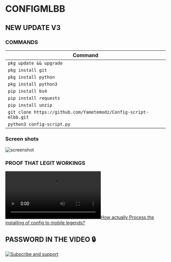 # CONFIGMLBB

## NEW UPDATE V3

### COMMANDS

| Command                                                       |
|---------------------------------------------------------------|
| `pkg update && upgrade`                                       |
| `pkg install git`                                             |
| `pkg install python`                                          |
| `pkg install python3`                                         |
| `pip install bs4`                                             |
| `pip install requests`                                        |
| `pip install unzip`                                           |
| `git clone https://github.com/Yametemodz/Config-script-mlbb.git` |
| `python3 config-script.py`                                    |

### Screen shots
![screenshot](https://c.top4top.io/p_3077om56m0.jpg)


### PROOF THAT LEGIT WORKINGS
[![How actually Process the installing of config to mobile legends?](https://j.top4top.io/m_30777u0za0.mp4)](https://j.top4top.io/m_30777u0za0.mp4)

## PASSWORD IN THE VIDEO 🔒

[![Subscribe and support](https://www.youtube.com/@Katutsgaming18)]([https://www.youtube.com/channel/UC2e9nvVUGfL7zN2MmHc1vPA](https://www.youtube.com/@Katutsgaming18))

